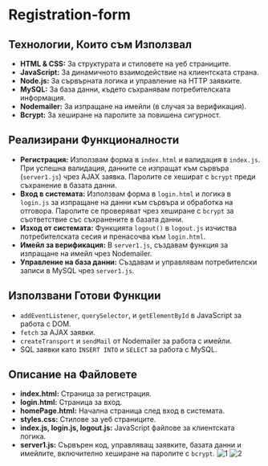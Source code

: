 # Registration-form

## Технологии, Които съм Използвал

- **HTML & CSS:** За структурата и стиловете на уеб страниците.
- **JavaScript:** За динамичното взаимодействие на клиентската страна.
- **Node.js:** За сървърната логика и управление на HTTP заявките.
- **MySQL:** За база данни, където съхранявам потребителската информация.
- **Nodemailer:** За изпращане на имейли (в случая за верификация).
- **Bcrypt:** За хеширане на паролите за повишена сигурност.

## Реализирани Функционалности

- **Регистрация:** Използвам форма в `index.html` и валидация в `index.js`. При успешна валидация, данните се изпращат към сървъра (`server1.js`) чрез AJAX заявка. Паролите се хешират с `bcrypt` преди съхранение в базата данни.
- **Вход в системата:** Използвам форма в `login.html` и логика в `login.js` за изпращане на данни към сървъра и обработка на отговора. Паролите се проверяват чрез хеширане с `bcrypt` за съответствие със съхранените в базата данни.
- **Изход от системата:** Функцията `logout()` в `logout.js` изчиства потребителската сесия и пренасочва към `login.html`.
- **Имейл за верификация:** В `server1.js`, създавам функция за изпращане на имейл чрез Nodemailer.
- **Управление на база данни:** Създавам и управлявам потребителски записи в MySQL чрез `server1.js`.

## Използвани Готови Функции

- `addEventListener`, `querySelector`, и `getElementById` в JavaScript за работа с DOM.
- `fetch` за AJAX заявки.
- `createTransport` и `sendMail` от Nodemailer за работа с имейли.
- SQL заявки като `INSERT INTO` и `SELECT` за работа с MySQL.

## Описание на Файловете

- **index.html:** Страница за регистрация.
- **login.html:** Страница за вход.
- **homePage.html:** Начална страница след вход в системата.
- **styles.css:** Стилове за уеб страниците.
- **index.js, login.js, logout.js:** JavaScript файлове за клиентската логика.
- **server1.js:** Сървърен код, управляващ заявките, базата данни и имейлите, включително хеширане на паролите с `bcrypt`.
![1](https://github.com/KikoShaka/Registration-form/assets/119086326/f227409a-6199-474e-aefe-fc9308c8ede5)
![2](https://github.com/KikoShaka/Registration-form/assets/119086326/7b21cb97-d295-4ce3-a3ce-c1e5aabe041c)

